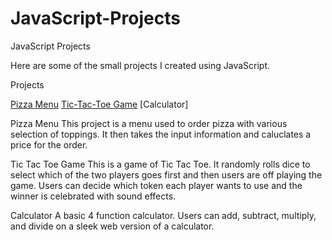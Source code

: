 # JavaScript-Projects
JavaScript Projects

Here are some of the small projects I created using JavaScript.

Projects

[Pizza Menu](https://github.com/Laziej/JavaScript-Projects/tree/main/Pizza_Project)
[Tic-Tac-Toe Game](https://github.com/Laziej/JavaScript-Projects/tree/main/TicTacToe)
[Calculator]

Pizza Menu
This project is a menu used to order pizza with various selection of toppings.  It then takes the input information and caluclates a price for the order.

Tic Tac Toe Game
This is a game of Tic Tac Toe.  It randomly rolls dice to select which of the two players goes first and then users are off playing the game.  Users can decide which token each player wants to use and the winner is celebrated with sound effects.

Calculator
A basic 4 function calculator.  Users can add, subtract, multiply, and divide on a sleek web version of a calculator.
